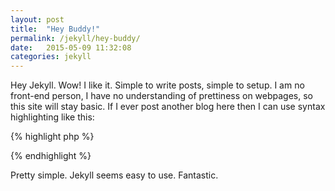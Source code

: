 ```yaml
---
layout: post
title:  "Hey Buddy!"
permalink: /jekyll/hey-buddy/
date:   2015-05-09 11:32:08
categories: jekyll
---
```

Hey Jekyll.  Wow!  I like it.  Simple to write posts, simple to setup.  I am no front-end person, I have no understanding of prettiness on webpages, so this site will stay basic.  If I ever post another blog here then I can use syntax highlighting like this:

{% highlight php %}
<?php echo 'hey buddy!' ?>
{% endhighlight %}

Pretty simple.  Jekyll seems easy to use.  Fantastic.
